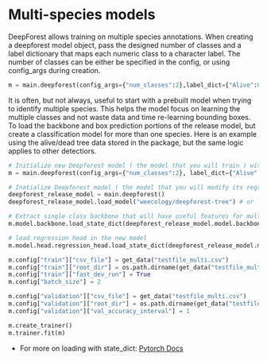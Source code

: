 # Multi-species models

DeepForest allows training on multiple species annotations.
When creating a deepforest model object, pass the designed number of classes and a label dictionary that maps each numeric class to a character label. The number of classes can be either be specified in the config, or using config_args during creation.

``` python
m = main.deepforest(config_args={"num_classes":2},label_dict={"Alive":0,"Dead":1})
```

It is often, but not always, useful to start with a prebuilt model when trying to identify multiple species. This helps the model focus on learning the multiple classes and not waste data and time re-learning bounding boxes. To load the backbone and box prediction portions of the release model, but create a classification model for more than one species.
Here is an example using the alive/dead tree data stored in the package, but the same logic applies to other detectiors.

``` python
# Initialize new Deepforest model ( the model that you will train ) with your classes
m = main.deepforest(config_args={"num_classes":2}, label_dict={"Alive":0,"Dead":1})

# Inatialize Deepforest model ( the model that you will modify its regression head )
deepforest_release_model = main.deepforest()
deepforest_release_model.load_model("weecology/deepforest-tree") # or load_model('weecology/deepforest-bird')

# Extract single class backbone that will have useful features for multi-class classification
m.model.backbone.load_state_dict(deepforest_release_model.model.backbone.state_dict())

# load regression head in the new model
m.model.head.regression_head.load_state_dict(deepforest_release_model.model.head.regression_head.state_dict())

m.config["train"]["csv_file"] = get_data("testfile_multi.csv")
m.config["train"]["root_dir"] = os.path.dirname(get_data("testfile_multi.csv"))
m.config["train"]["fast_dev_run"] = True
m.config["batch_size"] = 2

m.config["validation"]["csv_file"] = get_data("testfile_multi.csv")
m.config["validation"]["root_dir"] = os.path.dirname(get_data("testfile_multi.csv"))
m.config["validation"]["val_accuracy_interval"] = 1

m.create_trainer()
m.trainer.fit(m)
```

* For more on loading with state_dict: [Pytorch Docs](https://pytorch.org/tutorials/beginner/saving_loading_models.html#save-load-state-dict-recommended)
